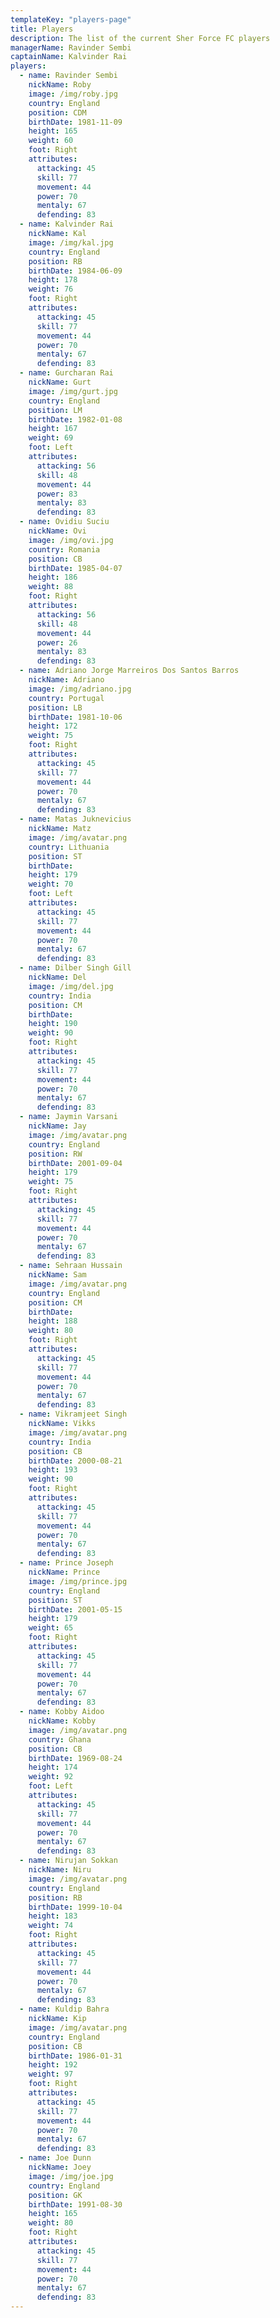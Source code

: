 ```yaml
---
templateKey: "players-page"
title: Players
description: The list of the current Sher Force FC players
managerName: Ravinder Sembi
captainName: Kalvinder Rai
players:
  - name: Ravinder Sembi
    nickName: Roby
    image: /img/roby.jpg
    country: England
    position: CDM
    birthDate: 1981-11-09
    height: 165
    weight: 60
    foot: Right
    attributes:
      attacking: 45
      skill: 77
      movement: 44
      power: 70
      mentaly: 67
      defending: 83
  - name: Kalvinder Rai
    nickName: Kal
    image: /img/kal.jpg
    country: England
    position: RB
    birthDate: 1984-06-09
    height: 178
    weight: 76
    foot: Right
    attributes:
      attacking: 45
      skill: 77
      movement: 44
      power: 70
      mentaly: 67
      defending: 83
  - name: Gurcharan Rai
    nickName: Gurt
    image: /img/gurt.jpg
    country: England
    position: LM
    birthDate: 1982-01-08
    height: 167
    weight: 69
    foot: Left
    attributes:
      attacking: 56
      skill: 48
      movement: 44
      power: 83
      mentaly: 83
      defending: 83
  - name: Ovidiu Suciu
    nickName: Ovi
    image: /img/ovi.jpg
    country: Romania
    position: CB
    birthDate: 1985-04-07
    height: 186
    weight: 88
    foot: Right
    attributes:
      attacking: 56
      skill: 48
      movement: 44
      power: 26
      mentaly: 83
      defending: 83
  - name: Adriano Jorge Marreiros Dos Santos Barros
    nickName: Adriano
    image: /img/adriano.jpg
    country: Portugal
    position: LB
    birthDate: 1981-10-06
    height: 172
    weight: 75
    foot: Right
    attributes:
      attacking: 45
      skill: 77
      movement: 44
      power: 70
      mentaly: 67
      defending: 83
  - name: Matas Juknevicius
    nickName: Matz
    image: /img/avatar.png
    country: Lithuania
    position: ST
    birthDate:
    height: 179
    weight: 70
    foot: Left
    attributes:
      attacking: 45
      skill: 77
      movement: 44
      power: 70
      mentaly: 67
      defending: 83
  - name: Dilber Singh Gill
    nickName: Del
    image: /img/del.jpg
    country: India
    position: CM
    birthDate:
    height: 190
    weight: 90
    foot: Right
    attributes:
      attacking: 45
      skill: 77
      movement: 44
      power: 70
      mentaly: 67
      defending: 83
  - name: Jaymin Varsani
    nickName: Jay
    image: /img/avatar.png
    country: England
    position: RW
    birthDate: 2001-09-04
    height: 179
    weight: 75
    foot: Right
    attributes:
      attacking: 45
      skill: 77
      movement: 44
      power: 70
      mentaly: 67
      defending: 83
  - name: Sehraan Hussain
    nickName: Sam
    image: /img/avatar.png
    country: England
    position: CM
    birthDate:
    height: 188
    weight: 80
    foot: Right
    attributes:
      attacking: 45
      skill: 77
      movement: 44
      power: 70
      mentaly: 67
      defending: 83
  - name: Vikramjeet Singh
    nickName: Vikks
    image: /img/avatar.png
    country: India
    position: CB
    birthDate: 2000-08-21
    height: 193
    weight: 90
    foot: Right
    attributes:
      attacking: 45
      skill: 77
      movement: 44
      power: 70
      mentaly: 67
      defending: 83
  - name: Prince Joseph
    nickName: Prince
    image: /img/prince.jpg
    country: England
    position: ST
    birthDate: 2001-05-15
    height: 179
    weight: 65
    foot: Right
    attributes:
      attacking: 45
      skill: 77
      movement: 44
      power: 70
      mentaly: 67
      defending: 83
  - name: Kobby Aidoo
    nickName: Kobby
    image: /img/avatar.png
    country: Ghana
    position: CB
    birthDate: 1969-08-24
    height: 174
    weight: 92
    foot: Left
    attributes:
      attacking: 45
      skill: 77
      movement: 44
      power: 70
      mentaly: 67
      defending: 83
  - name: Nirujan Sokkan
    nickName: Niru
    image: /img/avatar.png
    country: England
    position: RB
    birthDate: 1999-10-04
    height: 183
    weight: 74
    foot: Right
    attributes:
      attacking: 45
      skill: 77
      movement: 44
      power: 70
      mentaly: 67
      defending: 83
  - name: Kuldip Bahra
    nickName: Kip
    image: /img/avatar.png
    country: England
    position: CB
    birthDate: 1986-01-31
    height: 192
    weight: 97
    foot: Right
    attributes:
      attacking: 45
      skill: 77
      movement: 44
      power: 70
      mentaly: 67
      defending: 83
  - name: Joe Dunn
    nickName: Joey
    image: /img/joe.jpg
    country: England
    position: GK
    birthDate: 1991-08-30
    height: 165
    weight: 80
    foot: Right
    attributes:
      attacking: 45
      skill: 77
      movement: 44
      power: 70
      mentaly: 67
      defending: 83
---
```

